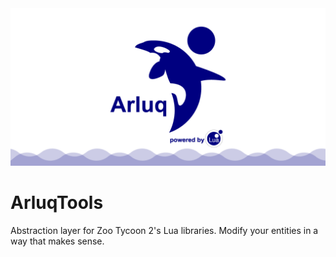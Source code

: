 <img src="Arluq-github-social-preview.png" alt="Arluq logo"/>

# ArluqTools
Abstraction layer for Zoo Tycoon 2's Lua libraries. Modify your entities in a way that makes sense.
